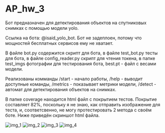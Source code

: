 # AP_hw_3
Бот предназначен для детектирования объектов на спутниковых снимках с помощью модели yolo.

Ссылка на бота: @isaid_yolo_bot. Бот не задеплоен, потому что мощностей бесплатных сервисов ему не хватает.

В файле bot.py содержится скрипт для бота, в файле test_bot.py тесты для бота, в файле config_reader.py скрипт для чтения токена, в папке test_imgs фотографии для тестирования бота, best.pt - файл с весами модели.

Реализованы комманды /start - начало работы, /help - выводит доступные команды, /metrics - показывает метрики модели, /detect - автомат для детектирования объектов на снимках.

В папке coverage находится html файл с покрытием тестов. Покрытие составляет 82%, поскольку я не знаю, как отправить изображение для теста, и, соответсвенно, не могу протестировать 2 метода с своём боте. Ниже приведён скриншот html файла.


![img_1](services/IMG_3886.jpg)
![img_2](services/IMG_3887.jpg)
![img_3](services/IMG_3888.jpg)
![img_4](services/IMG_3889.png)


